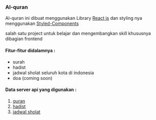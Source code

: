 ### Al-quran 

Al-quran ini dibuat menggunakan Library [React js](https://reactjs.org/)
dan styling nya menggunakan [Styled-Components](https://styled-components.com/)

salah satu project untuk belajar
dan mengembangkan skill khususnya dibagian frontend  

#### Fitur-fitur didalamnya  :
- surah
- hadist
- jadwal sholat seluruh kota di indonesia
- doa (coming soon)

#### Data server api yang digunakan :

1. [quran](https://api.quran.sutanlab.id/surah)
2. [hadist](https://api.hadith.sutanlab.id/books/)
3. [jadwal sholat](https://api.myquran.com/)

